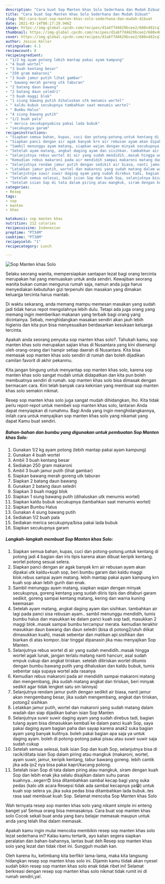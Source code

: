 ```yaml
---
description: "Cara buat Sop Manten khas Solo Sederhana dan Mudah Dibuat"
title: "Cara buat Sop Manten khas Solo Sederhana dan Mudah Dibuat"
slug: 962-cara-buat-sop-manten-khas-solo-sederhana-dan-mudah-dibuat
date: 2021-03-14T08:17:29.946Z
image: https://img-global.cpcdn.com/recipes/d1a6f7d4629bcee2/680x482cq70/sop-manten-khas-solo-foto-resep-utama.jpg
thumbnail: https://img-global.cpcdn.com/recipes/d1a6f7d4629bcee2/680x482cq70/sop-manten-khas-solo-foto-resep-utama.jpg
cover: https://img-global.cpcdn.com/recipes/d1a6f7d4629bcee2/680x482cq70/sop-manten-khas-solo-foto-resep-utama.jpg
author: Jessie Keller
ratingvalue: 4.1
reviewcount: 8
recipeingredient:
- "1/2 kg ayam potong lebih mantap pakai ayam kampung"
- "4 buah wortel"
- "3 buah kentang besar"
- "250 gram makaroni"
- "3 buah jamur putih lihat gambar"
- " bawang merah goreng utk taburan"
- "2 batang daun bawang"
- "2 batang daun seledri"
- "3 buah maggi blok"
- "1 siung bawang putih dihaluskan utk menumis wortel"
- " kaldu bubuk secukupnya tambahkan saat menumis wortel"
- " Bumbu Halus"
- "4 siung bawang putih"
- "1/2 buah pala"
- " merica secukupnyabisa pakai lada bubuk"
- "secukupnya garam"
recipeinstructions:
- "Siapkan semua bahan, kupas, cuci dan potong-potong.untuk kentang di potong jadi 4 bagian dan iris tipis karena akan dibuat keripik kentang. wortel potong sesuai selera."
- "Siapkan panci dengan air agak banyak krn air rebusan ayam akan dipakai utk kaldu+kuah sop, beri bumbu garam dan kaldu maggi blok.rebus sampai ayam matang. lebih mantap pakai ayam kampung krn kuah sop akan lebih gurih dan enak."
- "Sambil menunggu ayam matang, siapkan wajan dengan minyak secukupnya, goreng kentang yang sudah diiris tipis dan ditaburi garam sedikit, goreng sampai kentang matang, kering dan warna kuning keemasan"
- "Setelah ayam matang, angkat daging ayam dan sisihkan. tambahkan air lagi pada panci sisa rebusan ayam.. sambil menunggu mendidih, tumis bumbu halus dan masukkan ke dalam panci kuah sop tadi, masukkan 2 maggi blok..masak sampai bumbu tercampur merata. kemudian terakhir masukkan daun bawang dan daun seledri (bisa di potong2/utuh diikat dimasukkan kuah), masak sebentar dan matikan api.sisihkan dan biarkan di atas kompor..biar tinggal dipanasin jika mau menyajikan Sop Manten."
- "Selanjutnya rebus wortel di air yang sudah mendidih..masak hingga wortel agak lunak, jangan terlalu matang nanti hancurr, asal sudah empuk cukup dan angkat tiriskan. setelah ditiriskan wortel ditumis dengan bumbu bawang putih yang dihaluskan dan kaldu bubuk, tumis sebentar saja supaya wortel ada rasanya"
- "Kemudian rebus makaroni pada air mendidih sampai makaroni matang dan mengembang, jika sudah matang angkat dan tiriskan, beri minyak sedikit agar tidak lengket satu sm lainnya)"
- "Selanjutnya rendam jamur putih dengan sedikit air biasa, nanti jamur akan mengembang besar, jika sudah mengembang, angkat dan tiriskan, potong2 sisihkan"
- "Letakkan jamur putih, wortel dan makaroni yang sudah matang dalam wadah dan siap dijadikan bahan isian Sop Manten"
- "Selanjutnya suwir suwir daging ayam yang sudah direbus tadi, bagian tulang ayam bisa dimasukkan kembali ke dalam panci kuah Sop, saya pakai daging ayam bagian paha dan sayap karena anak2 suka bagian ayam yang banyak kulitnya. boleh pakai bagian apa saja ya untuk daging ayam. boleh di potong-potong pakai pisau atau suwir suwir saja sudah cukup"
- "Setelah semua selesai, baik isian Sop dan kuah Sop, selanjutnya bisa di racik/ditata isian Sop dalam piring atau mangkuk (makaroni, wortel, ayam suwir, jamur, keripik kentang, tabur bawang goreng. lebih cantik jika ada ijo2 nya bisa pakai kapri/kacang polong."
- "Setelah isian Sop di tata dalam piring atau mangkuk, siram dengan kuah Sop dan lebih enak jika selalu disajikan dalam suhu panas kuahnya...segerr😍 bisa ditambahkan sambal kecap bagi yang suka pedas (kalo utk acara Resepsi tidak ada sambal kecapnya ya😁) untuk kuah sop selera ya..jika suka pedas bisa ditambahkan lada bubuk..tes rasa saat membuat kuah Sop. Selamat mencoba Sop Manten khas Solo"
categories:
- Resep
tags:
- sop
- manten
- khas

katakunci: sop manten khas 
nutrition: 212 calories
recipecuisine: Indonesian
preptime: "PT34M"
cooktime: "PT38M"
recipeyield: "1"
recipecategory: Lunch

---
```



![Sop Manten khas Solo](https://img-global.cpcdn.com/recipes/d1a6f7d4629bcee2/680x482cq70/sop-manten-khas-solo-foto-resep-utama.jpg)

Selaku seorang wanita, mempersiapkan santapan lezat bagi orang tercinta merupakan hal yang memuaskan untuk anda sendiri. Kewajiban seorang  wanita bukan cuman mengurus rumah saja, namun anda juga harus menyediakan kebutuhan gizi terpenuhi dan masakan yang dimakan keluarga tercinta harus mantab.

Di waktu  sekarang, anda memang mampu memesan masakan yang sudah jadi tidak harus repot mengolahnya lebih dulu. Tetapi ada juga orang yang memang ingin memberikan makanan yang terbaik bagi orang yang dicintainya. Sebab, menghidangkan masakan sendiri akan jauh lebih higienis dan kita pun bisa menyesuaikan berdasarkan kesukaan keluarga tercinta. 



Apakah anda seorang penyuka sop manten khas solo?. Tahukah kamu, sop manten khas solo merupakan sajian khas di Nusantara yang kini disenangi oleh orang-orang dari hampir setiap daerah di Nusantara. Kita bisa memasak sop manten khas solo sendiri di rumah dan boleh dijadikan camilan favorit di akhir pekanmu.

Kita jangan bingung untuk menyantap sop manten khas solo, karena sop manten khas solo sangat mudah untuk didapatkan dan kita pun boleh membuatnya sendiri di rumah. sop manten khas solo bisa dimasak dengan bermacam cara. Kini telah banyak cara kekinian yang membuat sop manten khas solo semakin nikmat.

Resep sop manten khas solo juga sangat mudah dihidangkan, lho. Kita tidak perlu repot-repot untuk membeli sop manten khas solo, lantaran Anda dapat menyiapkan di rumahmu. Bagi Anda yang ingin menghidangkannya, inilah cara untuk menyajikan sop manten khas solo yang nikamat yang dapat Kamu buat sendiri.

<!--inarticleads1-->

##### Bahan-bahan dan bumbu yang digunakan untuk pembuatan Sop Manten khas Solo:

1. Gunakan 1/2 kg ayam potong (lebih mantap pakai ayam kampung)
1. Gunakan 4 buah wortel
1. Ambil 3 buah kentang besar
1. Sediakan 250 gram makaroni
1. Ambil 3 buah jamur putih (lihat gambar)
1. Siapkan  bawang merah goreng utk taburan
1. Siapkan 2 batang daun bawang
1. Gunakan 2 batang daun seledri
1. Siapkan 3 buah maggi blok
1. Siapkan 1 siung bawang putih (dihaluskan utk menumis wortel)
1. Siapkan  kaldu bubuk secukupnya (tambahkan saat menumis wortel)
1. Siapkan  Bumbu Halus
1. Gunakan 4 siung bawang putih
1. Sediakan 1/2 buah pala
1. Sediakan  merica secukupnya/bisa pakai lada bubuk
1. Siapkan secukupnya garam




<!--inarticleads2-->

##### Langkah-langkah membuat Sop Manten khas Solo:

1. Siapkan semua bahan, kupas, cuci dan potong-potong.untuk kentang di potong jadi 4 bagian dan iris tipis karena akan dibuat keripik kentang. wortel potong sesuai selera.
1. Siapkan panci dengan air agak banyak krn air rebusan ayam akan dipakai utk kaldu+kuah sop, beri bumbu garam dan kaldu maggi blok.rebus sampai ayam matang. lebih mantap pakai ayam kampung krn kuah sop akan lebih gurih dan enak.
1. Sambil menunggu ayam matang, siapkan wajan dengan minyak secukupnya, goreng kentang yang sudah diiris tipis dan ditaburi garam sedikit, goreng sampai kentang matang, kering dan warna kuning keemasan
1. Setelah ayam matang, angkat daging ayam dan sisihkan. tambahkan air lagi pada panci sisa rebusan ayam.. sambil menunggu mendidih, tumis bumbu halus dan masukkan ke dalam panci kuah sop tadi, masukkan 2 maggi blok..masak sampai bumbu tercampur merata. kemudian terakhir masukkan daun bawang dan daun seledri (bisa di potong2/utuh diikat dimasukkan kuah), masak sebentar dan matikan api.sisihkan dan biarkan di atas kompor..biar tinggal dipanasin jika mau menyajikan Sop Manten.
1. Selanjutnya rebus wortel di air yang sudah mendidih..masak hingga wortel agak lunak, jangan terlalu matang nanti hancurr, asal sudah empuk cukup dan angkat tiriskan. setelah ditiriskan wortel ditumis dengan bumbu bawang putih yang dihaluskan dan kaldu bubuk, tumis sebentar saja supaya wortel ada rasanya
1. Kemudian rebus makaroni pada air mendidih sampai makaroni matang dan mengembang, jika sudah matang angkat dan tiriskan, beri minyak sedikit agar tidak lengket satu sm lainnya)
1. Selanjutnya rendam jamur putih dengan sedikit air biasa, nanti jamur akan mengembang besar, jika sudah mengembang, angkat dan tiriskan, potong2 sisihkan
1. Letakkan jamur putih, wortel dan makaroni yang sudah matang dalam wadah dan siap dijadikan bahan isian Sop Manten
1. Selanjutnya suwir suwir daging ayam yang sudah direbus tadi, bagian tulang ayam bisa dimasukkan kembali ke dalam panci kuah Sop, saya pakai daging ayam bagian paha dan sayap karena anak2 suka bagian ayam yang banyak kulitnya. boleh pakai bagian apa saja ya untuk daging ayam. boleh di potong-potong pakai pisau atau suwir suwir saja sudah cukup
1. Setelah semua selesai, baik isian Sop dan kuah Sop, selanjutnya bisa di racik/ditata isian Sop dalam piring atau mangkuk (makaroni, wortel, ayam suwir, jamur, keripik kentang, tabur bawang goreng. lebih cantik jika ada ijo2 nya bisa pakai kapri/kacang polong.
1. Setelah isian Sop di tata dalam piring atau mangkuk, siram dengan kuah Sop dan lebih enak jika selalu disajikan dalam suhu panas kuahnya...segerr😍 bisa ditambahkan sambal kecap bagi yang suka pedas (kalo utk acara Resepsi tidak ada sambal kecapnya ya😁) untuk kuah sop selera ya..jika suka pedas bisa ditambahkan lada bubuk..tes rasa saat membuat kuah Sop. Selamat mencoba Sop Manten khas Solo




Wah ternyata resep sop manten khas solo yang nikamt simple ini enteng banget ya! Semua orang bisa memasaknya. Cara buat sop manten khas solo Cocok sekali buat anda yang baru belajar memasak maupun untuk anda yang telah lihai dalam memasak.

Apakah kamu ingin mulai mencoba membikin resep sop manten khas solo lezat sederhana ini? Kalau kamu tertarik, ayo kalian segera siapkan peralatan dan bahan-bahannya, lantas buat deh Resep sop manten khas solo yang lezat dan tidak ribet ini. Sungguh mudah kan. 

Oleh karena itu, ketimbang kita berfikir lama-lama, maka kita langsung hidangkan resep sop manten khas solo ini. Dijamin kamu tiidak akan nyesel sudah bikin resep sop manten khas solo enak tidak ribet ini! Selamat berkreasi dengan resep sop manten khas solo nikmat tidak rumit ini di rumah sendiri,ya!.

